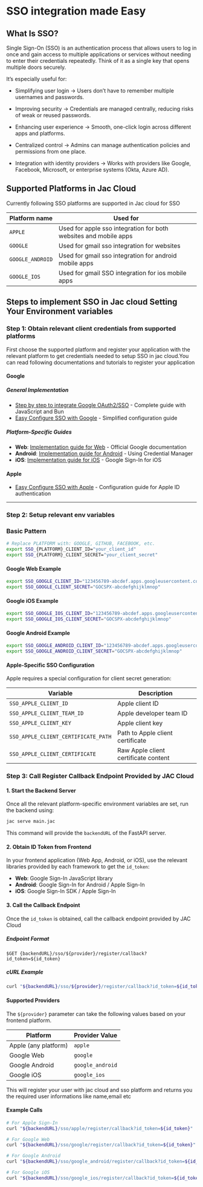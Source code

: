 # SSO integration made Easy

## What Is SSO?

Single Sign-On (SSO) is an authentication process that allows users to log in once and gain access to multiple applications or services without needing to enter their credentials repeatedly. Think of it as a single key that opens multiple doors securely.

It’s especially useful for:

- Simplifying user login → Users don’t have to remember multiple usernames and passwords.

- Improving security → Credentials are managed centrally, reducing risks of weak or reused passwords.

- Enhancing user experience → Smooth, one-click login across different apps and platforms.

- Centralized control → Admins can manage authentication policies and permissions from one place.

- Integration with identity providers → Works with providers like Google, Facebook, Microsoft, or enterprise systems (Okta, Azure AD).

## Supported Platforms in Jac Cloud

Currently following SSO platforms are supported in Jac cloud for SSO

| **Platform name** | **Used for** |
|----------------------|-----------------|
| `APPLE` |  Used for apple sso integration for both websites and mobile apps|
| `GOOGLE` | Used for gmail sso integration for websites|
| `GOOGLE_ANDROID` | Used for gmail sso integration for android mobile apps|
| `GOOGLE_IOS` | Used for gmail SSO integration for ios mobile apps|



## Steps to implement SSO in Jac cloud Setting Your Environment variables

### Step 1: Obtain relevant client credentials from supported platforms
First choose the supported platform and register your application with the relevant platform to get credentials needed
to setup SSO in jac cloud.You can read following documentations and tutorials to register your application

#### Google

##### General Implementation
- [Step by step to integrate Google OAuth2/SSO](https://dev.to/idrisakintobi/a-step-by-step-guide-to-google-oauth2-authentication-with-javascript-and-bun-4he7) - Complete guide with JavaScript and Bun
- [Easy Configure SSO with Google](https://developer.slashid.dev/docs/access/guides/SSO/oauth_creds_google) - Simplified configuration guide

##### Platform-Specific Guides
- **Web**: [Implementation guide for Web](https://developers.google.com/identity/gsi/web/guides/get-google-api-clientid) - Official Google documentation
- **Android**: [Implementation guide for Android](https://developer.android.com/identity/sign-in/credential-manager-siwg) - Using Credential Manager
- **iOS**: [Implementation guide for iOS](https://developers.google.com/identity/sign-in/ios/start-integrating) - Google Sign-In for iOS

#### Apple

- [Easy Configure SSO with Apple](https://developer.slashid.dev/docs/access/guides/SSO/oauth_creds_apple) - Configuration guide for Apple ID authentication

---

### Step 2: Setup relevant env variables
### Basic Pattern

```bash
# Replace PLATFORM with: GOOGLE, GITHUB, FACEBOOK, etc.
export SSO_{PLATFORM}_CLIENT_ID="your_client_id"
export SSO_{PLATFORM}_CLIENT_SECRET="your_client_secret"
```

#### Google Web Example

```bash
export SSO_GOOGLE_CLIENT_ID="123456789-abcdef.apps.googleusercontent.com"
export SSO_GOOGLE_CLIENT_SECRET="GOCSPX-abcdefghijklmnop"
```

#### Google iOS Example

```bash
export SSO_GOOGLE_IOS_CLIENT_ID="123456789-abcdef.apps.googleusercontent.com"
export SSO_GOOGLE_IOS_CLIENT_SECRET="GOCSPX-abcdefghijklmnop"
```

#### Google Android Example

```bash
export SSO_GOOGLE_ANDROID_CLIENT_ID="123456789-abcdef.apps.googleusercontent.com"
export SSO_GOOGLE_ANDROID_CLIENT_SECRET="GOCSPX-abcdefghijklmnop"
```

#### Apple-Specific SSO Configuration

Apple requires a special configuration for client secret generation:

| **Variable** | **Description** |
|--------------|-----------------|
| `SSO_APPLE_CLIENT_ID` | Apple client ID |
| `SSO_APPLE_CLIENT_TEAM_ID` | Apple developer team ID |
| `SSO_APPLE_CLIENT_KEY` | Apple client key |
| `SSO_APPLE_CLIENT_CERTIFICATE_PATH` | Path to Apple client certificate |
| `SSO_APPLE_CLIENT_CERTIFICATE` | Raw Apple client certificate content |


### Step 3: Call Register Callback Endpoint Provided by JAC Cloud

#### 1. Start the Backend Server

Once all the relevant platform-specific environment variables are set, run the backend using:

```bash
jac serve main.jac
```

This command will provide the `backendURL` of the FastAPI server.

#### 2. Obtain ID Token from Frontend

In your frontend application (Web App, Android, or iOS), use the relevant libraries provided by each framework to get the `id_token`:

- **Web**: Google Sign-In JavaScript library
- **Android**: Google Sign-In for Android / Apple Sign-In
- **iOS**: Google Sign-In SDK / Apple Sign-In

#### 3. Call the Callback Endpoint

Once the `id_token` is obtained, call the callback endpoint provided by JAC Cloud

##### Endpoint Format
```
$GET {backendURL}/sso/${provider}/register/callback?id_token=${id_token}
```

##### cURL Example
```bash
curl "${backendURL}/sso/${provider}/register/callback?id_token=${id_token}"
```

#### Supported Providers

The `${provider}` parameter can take the following values based on your frontend platform.

| Platform | Provider Value |
|----------|----------------|
| Apple (any platform) | `apple` |
| Google Web | `google` |
| Google Android | `google_android` |
| Google iOS | `google_ios` |

This will register your user with jac cloud and sso platform and returns you the required user informations like name,email etc
#### Example Calls

```bash
# For Apple Sign-In
curl "${backendURL}/sso/apple/register/callback?id_token=${id_token}"

# For Google Web
curl "${backendURL}/sso/google/register/callback?id_token=${id_token}"

# For Google Android
curl "${backendURL}/sso/google_android/register/callback?id_token=${id_token}"

# For Google iOS
curl "${backendURL}/sso/google_ios/register/callback?id_token=${id_token}"
```
